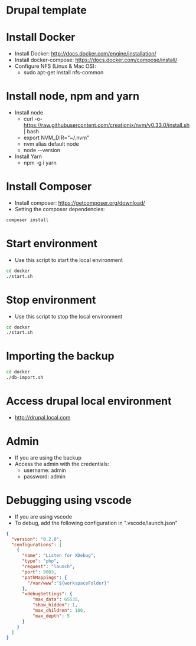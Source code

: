 # Drupal template

# Install Docker

- Install Docker: http://docs.docker.com/engine/installation/
- Install docker-compose: https://docs.docker.com/compose/install/
- Configure NFS (Linux & Mac OS):
  - sudo apt-get install nfs-common

# Install node, npm and yarn

- Install node
  - curl -o- https://raw.githubusercontent.com/creationix/nvm/v0.33.0/install.sh | bash
  - export NVM_DIR="~/.nvm"
  - nvm alias default node
  - node --version
- Install Yarn
  - npm -g i yarn

# Install Composer

- Install composer: https://getcomposer.org/download/
- Setting the composer dependencies:

```bash
composer install
```

# Start environment

- Use this script to start the local environment

```bash
cd docker
./start.sh
```
# Stop environment

- Use this script to stop the local environment

```bash
cd docker
./start.sh
```
# Importing the backup

```bash
cd docker
./db-import.sh
```

# Access drupal local environment
- http://drupal.local.com

# Admin

- If you are using the backup
- Access the admin with the credentials:
  - username: admin
  - password: admin 

# Debugging using vscode

- If you are using vscode
- To debug, add the following configuration in ".vscode/launch.json"

```json
{
  "version": "0.2.0",
  "configurations": [
    {
      "name": "Listen for XDebug",
      "type": "php",
      "request": "launch",
      "port": 9003,
      "pathMappings": {
        "/var/www":"${workspaceFolder}"
      },
      "xdebugSettings": {
          "max_data": 65535,
          "show_hidden": 1,
          "max_children": 100,
          "max_depth": 5
      }
    }
  ]
}
```